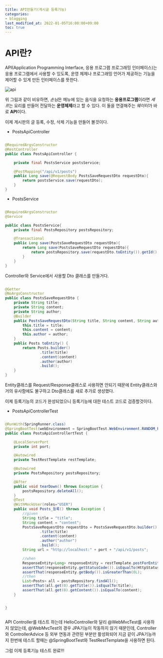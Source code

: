 ```yaml
---
title: API만들기(게시글 등록기능)
categories:
- blogging
last_modified_at: 2022-01-05T16:00:00+09:00
toc: true
---
```


# API란?

API(Application Programming Interface, 응용 프로그램 프로그래밍 인터페이스)는 응용 프로그램에서 사용할 수 있도록, 운영 체제나 프로그래밍 언어가 제공하는 기능을 제어할 수 있게 만든 인터페이스를 뜻한다.


![api](https://user-images.githubusercontent.com/58400107/148175449-3063492c-6bcd-4628-9f2d-7802017558d3.PNG)



위 그림과 같이 비유하면, *손님*은 메뉴에 있는 음식을 요청하는 **응용프로그램**이라면 *셰프*는 요리를 만들어 전달하는 **운영체제**라고 할 수 있다. 이 둘을 연결해주는 *웨이터*가 바로 **API**이다.



이제 게시판의 글 등록, 수정, 삭제 기능을 만들어 볼것이다.

- PostsApiController

```java

@RequiredArgsConstructor
@RestController
public class PostsApiController {

    private final PostsService postsService;

    @PostMapping("/api/v1/posts")
    public Long save(@RequestBody PostsSaveRequestDto requestDto){
        return postsService.save(requestDto);
    }
}

```


- PostsService

```java

@RequiredArgsConstructor
@Service

public class PostsService{
    private final PostsRepository postsRepository;

    @Transactional
    public Long save(PostsSaveRequestDto requestDto){
        return Long save(PostsSaveRequestDto requestDto){
            return postsRepository.save(requestDto.toEntity()).getId();
        }
    }
}


```

Controller와 Service에서 사용할 Dto 클래스를 만들거다.


```java

@Getter
@NoArgsConstructor
public class PostsSaveRequestDto {
    private String title;
    private String content;
    private String author;
    @Builder
    public PostsSaveRequestDto(String title, String content, String author) {
        this.title = title;
        this.content = content;
        this.author = author;
    }
    public Posts toEntity() {
        return Posts.builder()
                .title(title)
                .content(content)
                .author(author)
                .build();
    }
}


```


Entity클래스를 Request/Response클래스로 사용하면 안되기 때문에 Entity클래스와 거의 유사함에도 불구하고 Dto클래스를 새로 추가로 생성했다.


이제 등록기능의 코드가 완성되었으니 등록기능에 대한 테스트 코드로 검증할것이다.

- PostsApiControllerTest

```java

@RunWith(SpringRunner.class)
@SpringBootTest(webEnvironment = SpringBootTest.WebEnvironment.RANDOM_PORT)
public class PostsApiControllertTest {

    @LocalServerPort
    private int port;

    @Autowired
    private TestRestTemplate restTemplate;

    @Autowired
    private PostsRepository postsRepository;

    @After
    public void tearDown() throws Exception {
        postsRepository.deleteAll();
    }
    @Test
    @WithMockUser(roles="USER")
    public void Posts_등록() throws Exception {
        //given
        String title = "title";
        String content = "content";
        PostsSaveRequestDto requestDto = PostsSaveRequestDto.builder()
                .title(title)
                .content(content)
                .author("author")
                .build();
        String url = "http://localhost:" + port + "/api/v1/posts";

        //when
        ResponseEntity<Long> responseEntity = restTemplate.postForEntity(url, requestDto, Long.class);
        assertThat(responseEntity.getStatusCode()).isEqualTo(HttpStatus.Ok);
        assertThat(responseEntity.getBody()).isGreaterThan(0L);
        //then
        List<Posts> all = postsRepository.findAll();
        assertThat(all.get(0).getTitle()).isEqualTo(title);
        assertThat(all.get(0).getContent()).isEqualTo(content);
    }


}



```

API Controller를 테스트 하는데 HelloController와 달리 @WebMvcTest를 사용하지 않았는데, @WebMvcTest의 경우 JPA기능이 작동하지 않기 때문인데, Controller와 ControllerAdvice 등 외부 연동과 관련된 부분만 활성화되어 지금 같이 JPA기능까지 한번에 테스트 할때는 @SpringBootTest와 TestRestTemplate을 사용하면 된다.


그럼 이제 등록기능 테스트 완료!!!
